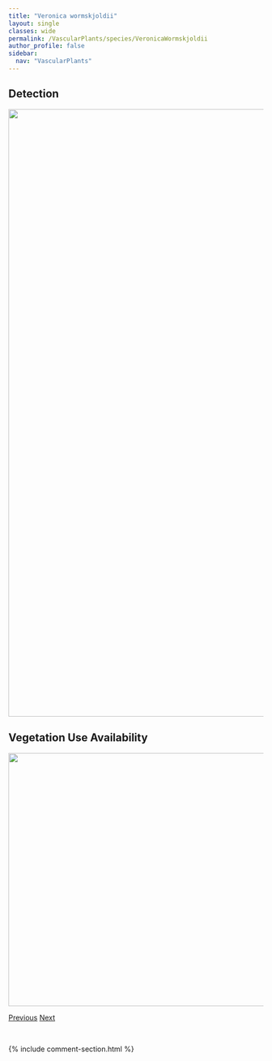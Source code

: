 ```yaml
---
title: "Veronica wormskjoldii"
layout: single
classes: wide
permalink: /VascularPlants/species/VeronicaWormskjoldii
author_profile: false
sidebar:
  nav: "VascularPlants"
---
```


<h2>Detection</h2>

<a href="https://drive.google.com/uc?export=view&id=1_5PbBkwkhFyqT6y7u_yqxvHohhmwMcgm">
<img src="https://drive.google.com/uc?export=view&id=1_5PbBkwkhFyqT6y7u_yqxvHohhmwMcgm" height = "1200" width = "800">
</a>


<h2>Vegetation Use Availability</h2>

<a href="https://drive.google.com/uc?export=view&id=17X8hlKmF7wSAvBeFTMPaupf4uAISWVl1">
<img src="https://drive.google.com/uc?export=view&id=17X8hlKmF7wSAvBeFTMPaupf4uAISWVl1" height = "500" width = "1000">
</a>


<a href="/DevelopmentWebsite/VascularPlants/species/VeronicaSpicata" class="pagination--pager" title="Veronica spicata">Previous</a> <a href="/DevelopmentWebsite/VascularPlants/species/VeronicaWyomingensis" class="pagination--pager" title="Veronica wyomingensis">Next</a>

<p>&nbsp;</p>

{% include comment-section.html %}
